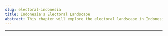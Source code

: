 ```yaml
---
slug: electoral-indonesia
title: Indonesia's Electoral Landscape
abstract: This chapter will explore the electoral landscape in Indonesia.
---
```



---